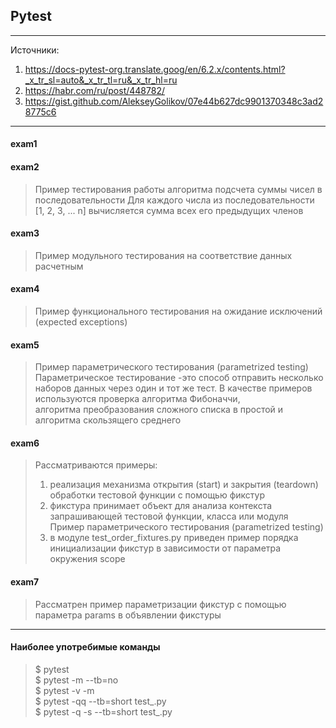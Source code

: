 ## Pytest

---

Источники:  
1) https://docs-pytest-org.translate.goog/en/6.2.x/contents.html?_x_tr_sl=auto&_x_tr_tl=ru&_x_tr_hl=ru  
2) https://habr.com/ru/post/448782/  
3) https://gist.github.com/AlekseyGolikov/07e44b627dc9901370348c3ad28775c6  

---

#### exam1

#### exam2

> Пример тестирования работы алгоритма подсчета суммы чисел в последовательности
> Для каждого числа из последовательности [1, 2, 3, ... n] вычисляется сумма всех его предыдущих членов

#### exam3

> Пример модульного тестирования на соответствие данных расчетным

#### exam4

> Пример функционального тестирования на ожидание исключений 
> (expected exceptions)

#### exam5

> Пример параметрического тестирования (parametrized testing)
> Параметрическое тестирование -это способ отправить несколько наборов данных 
> через один и тот же тест.
> В качестве примеров используются проверка алгоритма Фибоначчи,  
> алгоритма преобразования сложного списка в простой  и алгоритма скользящего среднего

#### exam6

> Рассматриваются примеры:
> 1) реализация механизма открытия (start) и закрытия (teardown) обработки тестовой функции с помощью фикстур  
> 2) фикстура принимает объект для анализа контекста запрашивающей тестовой функции, класса или модуля  
Пример параметрического тестирования (parametrized testing)
> 3) в модуле test_order_fixtures.py приведен пример порядка инициализации фикстур в зависимости от параметра окружения scope  

#### exam7

> Рассматрен пример параметризации фикстур с помощью параметра params в объявлении фикстуры

---

#### Наиболее употребимые команды
> $ pytest  
> $ pytest -m <MARKEXP> --tb=no  
> $ pytest -v -m <MARKEXP>  
> $ pytest -qq --tb=short test_<MODULE>.py  
> $ pytest -q -s --tb=short test_<MODULE>.py  

